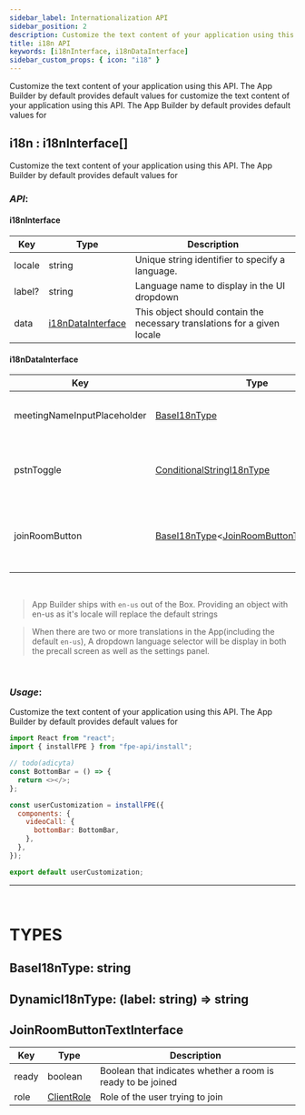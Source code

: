 ```yaml
---
sidebar_label: Internationalization API
sidebar_position: 2
description: Customize the text content of your application using this API
title: i18n API
keywords: [i18nInterface, i18nDataInterface]
sidebar_custom_props: { icon: "i18" }
---
```


Customize the text content of your application using this API. The App Builder by default provides default values for customize the text content of your application using this API. The App Builder by default provides default values for

<subtitle>

## i18n : i18nInterface[]

</subtitle>

Customize the text content of your application using this API. The App Builder by default provides default values for

### _API_:

#### i18nInterface

| Key    | Type                   | Description                                                              |
| ------ | ---------------------- | ------------------------------------------------------------------------ |
| locale | string                 | Unique string identifier to specify a language.                          |
| label? | string                 | Language name to display in the UI dropdown                              |
| data   | [i18nDataInterface](a) | This object should contain the necessary translations for a given locale |

#### i18nDataInterface

| Key                         | Type                                                 | Description                                      | Defaults                            |
| --------------------------- | ---------------------------------------------------- | ------------------------------------------------ | ----------------------------------- |
| meetingNameInputPlaceholder | [BaseI18nType](a)                                    | Placeholder text for the name input field        | Name your meeting                   |
| pstnToggle                  | [ConditionalStringI18nType](a)                       | Label for the PSTN controls toggle               | Use PSTN (Join by dialing a number) |
| joinRoomButton              | [BaseI18nType](a)<[JoinRoomButtonTextInterface](a)/> | Label for the join room button on precall screen | Join room                           |

<br/>

> App Builder ships with `en-us` out of the Box. Providing an object with en-us as it's locale will replace the default strings

> When there are two or more translations in the App(including the default `en-us`), A dropdown language selector will be display in both the precall screen as well as the settings panel.

<br/>

### _Usage_:

Customize the text content of your application using this API. The App Builder by default provides default values for

```js
import React from "react";
import { installFPE } from "fpe-api/install";

// todo(adicyta)
const BottomBar = () => {
  return <></>;
};

const userCustomization = installFPE({
  components: {
    videoCall: {
      bottomBar: BottomBar,
    },
  },
});

export default userCustomization;
```

---

<br/>

# TYPES

<api>

<method>

<subtitle>

## BaseI18nType: string

</subtitle>

</method>

<method>

<subtitle>

## DynamicI18nType: (label: string) => string

</subtitle>

</method>

<method>

<subtitle>

## JoinRoomButtonTextInterface

</subtitle>

| Key   | Type            | Description                                                 |
| ----- | --------------- | ----------------------------------------------------------- |
| ready | boolean         | Boolean that indicates whether a room is ready to be joined |
| role  | [ClientRole](a) | Role of the user trying to join                             |

</method>
</api>
